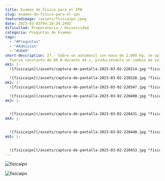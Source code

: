 ```yaml
---
title: Examen de Física para el IPN
slug: examen-de-fisica-para-el-ipn
featuredimage: /assets/fisicaipn.jpeg
date: 2023-03-03T04:10:34.249Z
dificultad: Preparatoria / Universidad
categoria: Preguntas de Examen
tags:
  - "#Preguntas"
  - "#Admision"
  - "#UNAM"
short-description: 27.- Sobre un automóvil con masa de 2,000 kg, se aplica una
  fuerza constante de 80 N durante 44 s, produciéndole un cambio de velocidad.
mk1: |-
  ![fisicaipn](/assets/captura-de-pantalla-2023-03-02-220314.jpg "fisicaipn")

  ![fisicaipn](/assets/captura-de-pantalla-2023-03-02-220328.jpg "fisicaipn")
mk2: |-
  ![fisicaipn](/assets/captura-de-pantalla-2023-03-02-220347.jpg "fisicaipn")

  ![fisicaipn](/assets/captura-de-pantalla-2023-03-02-220400.jpg "fisicaipn")
mk3: |-
  

  ![fisicaipn](/assets/captura-de-pantalla-2023-03-02-220431.jpg "fisicaipn")
mk4: |-
  

  ![fisicaipn](/assets/captura-de-pantalla-2023-03-02-220440.jpg "fisicaipn")
mk5: |-
  

  ![fisicaipn](/assets/captura-de-pantalla-2023-03-02-220453.jpg "fisicaipn")
---
```



![fisicaipn](/assets/captura-de-pantalla-2023-03-02-220517.jpg "fisicaipn")

![fisicaipn](/assets/captura-de-pantalla-2023-03-02-220527.jpg "fisicaipn")